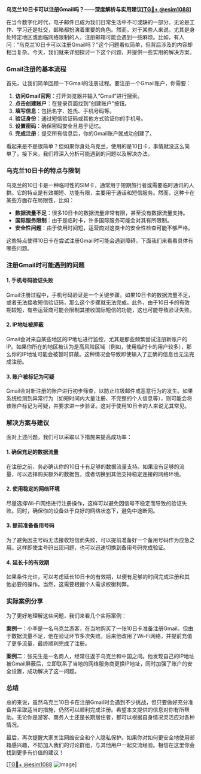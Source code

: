 **乌克兰10日卡可以注册Gmail吗？——深度解析与实用建议[[TG💪+ @esim1088](https://t.me/s/esim1088)]**

在当今数字化时代，电子邮件已成为我们日常生活中不可或缺的一部分。无论是工作、学习还是社交，邮箱都扮演着重要的角色。然而，对于某些人来说，尤其是身处特定地区或面临网络限制的人，注册邮箱可能会遇到一些麻烦。比如，有人问：“乌克兰10日卡可以注册Gmail吗？”这个问题看似简单，但背后涉及的内容却相当复杂。今天，我们就来详细探讨一下这个问题，并提供一些实用的解决方案。

### Gmail注册的基本流程

首先，让我们简单回顾一下Gmail的注册过程。要注册一个Gmail账户，你需要：

1. **访问Gmail官网**：打开浏览器并输入“Gmail”进行搜索。
2. **点击创建账户**：在登录页面找到“创建账户”按钮。
3. **填写信息**：包括名字、姓氏、手机号码等。
4. **验证身份**：通过短信验证码或其他方式验证你的手机号。
5. **设置密码**：确保密码安全且易于记忆。
6. **完成注册**：提交所有信息后，你的Gmail账户就成功创建了。

看起来是不是很简单？但如果你身处乌克兰，使用的是10日卡，事情就没这么简单了。接下来，我们将深入分析可能遇到的问题以及解决办法。

### 乌克兰10日卡的特点与限制

乌克兰的10日卡是一种临时性的SIM卡，通常用于短期旅行者或需要临时通讯的人群。它的特点是有效期短、功能有限，主要用于通话和短信服务。然而，这种卡在某些方面存在局限性，比如：

- **数据流量不足**：很多10日卡的数据流量非常有限，甚至没有数据流量支持。
- **国际服务限制**：由于是临时卡，许多国际服务可能会对其有所限制。
- **安全性问题**：由于使用时间短，运营商对这类卡的安全性检查可能不够严格。

这些特点使得10日卡在尝试注册Gmail时可能会遇到障碍。下面我们来看看具体有哪些问题。

### 注册Gmail时可能遇到的问题

#### 1. 手机号码验证失败

Gmail注册过程中，手机号码验证是一个关键步骤。如果10日卡的数据流量不足，或者无法接收短信验证码，那么这个步骤就无法完成。此外，由于10日卡的有效期较短，有些运营商可能会限制其接收国际短信的功能，这也可能导致验证失败。

#### 2. IP地址被屏蔽

Gmail会对来自某些地区的IP地址进行监控，尤其是那些频繁尝试注册新账户的IP。如果你所在的地区被认为是高风险区域（例如，使用临时卡的用户较多），那么你的IP地址可能会被暂时屏蔽。这种情况会导致即使输入了正确的信息也无法完成注册。

#### 3. 账户被标记为可疑

Gmail会对新注册的账户进行初步筛查，以防止垃圾邮件或恶意行为的发生。如果系统检测到异常行为（如短时间内大量注册、不完整的个人信息等），则可能会将该账户标记为可疑，并要求进一步验证。这对于使用10日卡的人来说尤其常见。

### 解决方案与建议

面对上述问题，我们可以采取以下措施来提高成功率：

#### 1. 确保充足的数据流量

在注册之前，务必确认你的10日卡有足够的数据流量支持。如果没有足够的流量，可以选择购买额外的数据包，或者切换到其他支持稳定连接的网络环境。

#### 2. 使用稳定的网络环境

尽量选择Wi-Fi网络进行注册操作，这样可以避免因信号不稳定而导致的验证失败。同时，确保你的设备处于良好的网络状态下，避免中途断网。

#### 3. 提前准备备用号码

为了避免因主号码无法接收短信而失败，可以提前准备好一个备用号码作为应急之用。这样即使主号码出现问题，也可以迅速切换到备用号码完成验证。

#### 4. 延长卡的有效期

如果条件允许，可以考虑延长10日卡的有效期，以便有足够的时间完成注册和其他必要的操作。当然，这需要根据个人需求权衡利弊。

### 实际案例分享

为了更好地理解这些问题，我们来看几个实际案例：

**案例一**：小李是一名乌克兰游客，在当地购买了一张10日卡准备注册Gmail。但由于数据流量不足，他在验证环节多次失败。后来他改用了Wi-Fi网络，并提前充值了更多流量，最终顺利完成了注册。

**案例二**：张先生是一名商人，经常往返于乌克兰和中国之间。他发现自己的IP地址被Gmail屏蔽后，立即联系了当地的网络服务商更换IP地址，同时加强了账户的安全设置，成功解决了这一问题。

### 总结

总的来说，虽然乌克兰10日卡在注册Gmail时会遇到不少挑战，但只要做好充分准备并采取适当的措施，仍然可以顺利完成注册。希望本文提供的信息对你有所帮助。无论你是游客、商务人士还是长期居住者，都可以根据自身情况灵活应对各种情况。

最后，再次提醒大家关注网络安全和个人隐私保护。如果你对如何更安全地使用邮箱感兴趣，不妨加入我们的讨论群组，与其他用户一起交流经验。相信在这里你会找到更多有价值的建议！

[[TG💪+ @esim1088](https://t.me/s/esim1088) ![Image](https://i.postimg.cc/4NQfJmqS/Snipaste-2025-05-13-00-14-12.png)]